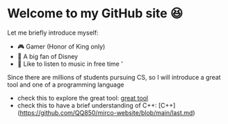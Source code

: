 # Welcome to my GitHub site 😆
Let me briefly introduce myself:
* 🎮 Gamer (Honor of King only)
* 🎥 A big fan of Disney 
* 🎹 Like to listen to music in free time '

Since there are millions of students pursuing CS, so I will introduce a great tool and one of a programming language
* check this to explore the great tool: [great tool](https://github.com/QQ850/mirco-website/blob/main/great_tool.md) 
* check this to have a brief understanding of C++: [C++] (https://github.com/QQ850/mirco-website/blob/main/last.md)

